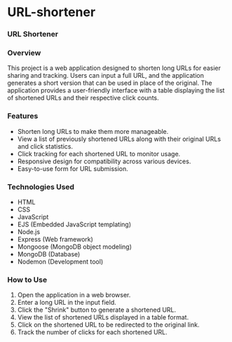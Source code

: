 # URL-shortener


### URL Shortener
### Overview
This project is a web application designed to shorten long URLs for easier sharing and tracking. Users can input a full URL, and the application generates a short version that can be used in place of the original. The application provides a user-friendly interface with a table displaying the list of shortened URLs and their respective click counts.

### Features
- Shorten long URLs to make them more manageable.
- View a list of previously shortened URLs along with their original URLs and click statistics.
- Click tracking for each shortened URL to monitor usage.
- Responsive design for compatibility across various devices.
- Easy-to-use form for URL submission.
### Technologies Used
- HTML
- CSS
- JavaScript
- EJS (Embedded JavaScript templating)
- Node.js
- Express (Web framework)
- Mongoose (MongoDB object modeling)
- MongoDB (Database)
- Nodemon (Development tool)
### How to Use
1. Open the application in a web browser.
2. Enter a long URL in the input field.
3. Click the "Shrink" button to generate a shortened URL.
4. View the list of shortened URLs displayed in a table format.
5. Click on the shortened URL to be redirected to the original link.
6. Track the number of clicks for each shortened URL.
